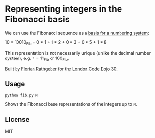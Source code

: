Representing integers in the Fibonacci basis
============================================

We can use the Fibonacci sequence as a [basis for a numbering system][1]:

10 = 10010<sub>Fib</sub> = 0 * 1 + 1 * 2 + 0 * 3 + 0 * 5 + 1 * 8

This representation is not necessarily unique (unlike the decimal number
system), e.g. 4 = 11<sub>Fib</sub> or 100<sub>Fib</sub>.

Built by [Florian Rathgeber][2] for the [London Code Dojo 30][2].

Usage
-----

    python fib.py N

Shows the Fibonacci base representations of the integers up to `N`.

License
-------

MIT

[1]: http://www.maths.surrey.ac.uk/hosted-sites/R.Knott/Fibonacci/fibrep.html#fibbase
[2]: https://twitter.com/frathgeber
[3]: http://www.meetup.com/London-Code-Dojo/events/151874652/
